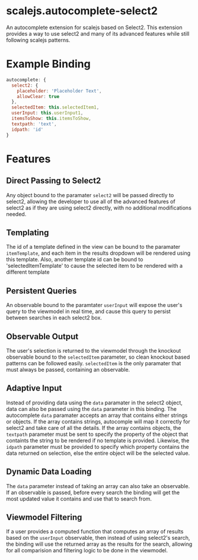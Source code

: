 scalejs.autocomplete-select2
============================

An autocomplete extension for scalejs based on Select2. This extension provides a way to use select2 and many of its advanced features while still following scalejs patterns. 

# Example Binding

```javascript
autocomplete: {
  select2: {
    placeholder: 'Placeholder Text',
    allowClear: true
  },
  selectedItem: this.selectedItem1,
  userInput: this.userInput1,
  itemsToShow: this.itemsToShow,
  textpath: 'text',
  idpath: 'id'
}
```

# Features

## Direct Passing to Select2

Any object bound to the paramater ```select2``` will be passed directly to select2, allowing the developer to use all of the advanced features of select2 as if they are using select2 directly, with no additional modifications needed.

## Templating

The id of a template defined in the view can be bound to the paramater ```itemTemplate```, and each item in the results dropdown will be rendered using this template. Also, another template id can be bound to 'selectedItemTemplate' to cause the selected item to be rendered with a different template

## Persistent Queries

An observable bound to the paramtater ```userInput``` will expose the user's query to the viewmodel in real time, and cause this query to persist between searches in each select2 box.

## Observable Output

The user's selection is returned to the viewmodel through the knockout observable bound to the ```selectedItem``` parameter, so clean knockout based patterns can be followed easily. ```selectedItem``` is the only paramater that must always be passed, containing an observable.

## Adaptive Input

Instead of providing data using the ```data``` paramater in the select2 object, data can also be passed using the ```data``` parameter in this binding. The autocomplete ```data``` paramater accepts an array that contains either strings or objects. If the array contains strings, autocomple will map it correctly for select2 and take care of all the details. If the array contains objects, the ```textpath``` parameter must be sent to specify the property of the object that containts the string to be rendered if no template is provided. Likewise, the ```idpath``` parameter must be provided to specify which property contains the data returned on selection, else the entire object will be the selected value.

## Dynamic Data Loading

The ```data``` parameter instead of taking an array can also take an observable. If an observable is passed, before every search the binding will get the most updated value it contains and use that to search from.

## Viewmodel Filtering

If a user provides a computed function that computes an array of results based on the ```userInput``` observable, then instead of using select2's search, the binding will use the returned array as the results for the search, allowing for all comparision and filtering logic to be done in the viewmodel.
